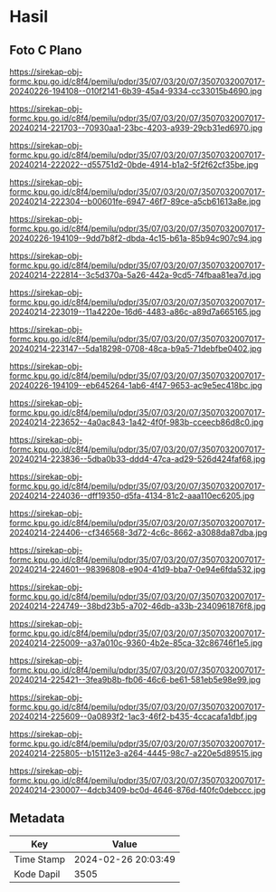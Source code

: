 # Hasil

## Foto C Plano

https://sirekap-obj-formc.kpu.go.id/c8f4/pemilu/pdpr/35/07/03/20/07/3507032007017-20240226-194108--010f2141-6b39-45a4-9334-cc33015b4690.jpg

https://sirekap-obj-formc.kpu.go.id/c8f4/pemilu/pdpr/35/07/03/20/07/3507032007017-20240214-221703--70930aa1-23bc-4203-a939-29cb31ed6970.jpg

https://sirekap-obj-formc.kpu.go.id/c8f4/pemilu/pdpr/35/07/03/20/07/3507032007017-20240214-222022--d55751d2-0bde-4914-b1a2-5f2f62cf35be.jpg

https://sirekap-obj-formc.kpu.go.id/c8f4/pemilu/pdpr/35/07/03/20/07/3507032007017-20240214-222304--b00601fe-6947-46f7-89ce-a5cb61613a8e.jpg

https://sirekap-obj-formc.kpu.go.id/c8f4/pemilu/pdpr/35/07/03/20/07/3507032007017-20240226-194109--9dd7b8f2-dbda-4c15-b61a-85b94c907c94.jpg

https://sirekap-obj-formc.kpu.go.id/c8f4/pemilu/pdpr/35/07/03/20/07/3507032007017-20240214-222814--3c5d370a-5a26-442a-9cd5-74fbaa81ea7d.jpg

https://sirekap-obj-formc.kpu.go.id/c8f4/pemilu/pdpr/35/07/03/20/07/3507032007017-20240214-223019--11a4220e-16d6-4483-a86c-a89d7a665165.jpg

https://sirekap-obj-formc.kpu.go.id/c8f4/pemilu/pdpr/35/07/03/20/07/3507032007017-20240214-223147--5da18298-0708-48ca-b9a5-71debfbe0402.jpg

https://sirekap-obj-formc.kpu.go.id/c8f4/pemilu/pdpr/35/07/03/20/07/3507032007017-20240226-194109--eb645264-1ab6-4f47-9653-ac9e5ec418bc.jpg

https://sirekap-obj-formc.kpu.go.id/c8f4/pemilu/pdpr/35/07/03/20/07/3507032007017-20240214-223652--4a0ac843-1a42-4f0f-983b-cceecb86d8c0.jpg

https://sirekap-obj-formc.kpu.go.id/c8f4/pemilu/pdpr/35/07/03/20/07/3507032007017-20240214-223836--5dba0b33-ddd4-47ca-ad29-526d424faf68.jpg

https://sirekap-obj-formc.kpu.go.id/c8f4/pemilu/pdpr/35/07/03/20/07/3507032007017-20240214-224036--dff19350-d5fa-4134-81c2-aaa110ec6205.jpg

https://sirekap-obj-formc.kpu.go.id/c8f4/pemilu/pdpr/35/07/03/20/07/3507032007017-20240214-224406--cf346568-3d72-4c6c-8662-a3088da87dba.jpg

https://sirekap-obj-formc.kpu.go.id/c8f4/pemilu/pdpr/35/07/03/20/07/3507032007017-20240214-224601--98396808-e904-41d9-bba7-0e94e6fda532.jpg

https://sirekap-obj-formc.kpu.go.id/c8f4/pemilu/pdpr/35/07/03/20/07/3507032007017-20240214-224749--38bd23b5-a702-46db-a33b-2340961876f8.jpg

https://sirekap-obj-formc.kpu.go.id/c8f4/pemilu/pdpr/35/07/03/20/07/3507032007017-20240214-225009--a37a010c-9360-4b2e-85ca-32c86746f1e5.jpg

https://sirekap-obj-formc.kpu.go.id/c8f4/pemilu/pdpr/35/07/03/20/07/3507032007017-20240214-225421--3fea9b8b-fb06-46c6-be61-581eb5e98e99.jpg

https://sirekap-obj-formc.kpu.go.id/c8f4/pemilu/pdpr/35/07/03/20/07/3507032007017-20240214-225609--0a0893f2-1ac3-46f2-b435-4ccacafa1dbf.jpg

https://sirekap-obj-formc.kpu.go.id/c8f4/pemilu/pdpr/35/07/03/20/07/3507032007017-20240214-225805--b15112e3-a264-4445-98c7-a220e5d89515.jpg

https://sirekap-obj-formc.kpu.go.id/c8f4/pemilu/pdpr/35/07/03/20/07/3507032007017-20240214-230007--4dcb3409-bc0d-4646-876d-f40fc0debccc.jpg


## Metadata

| Key        | Value               |
| ---------- | ------------------- |
| Time Stamp | 2024-02-26 20:03:49 |
| Kode Dapil | 3505                |



